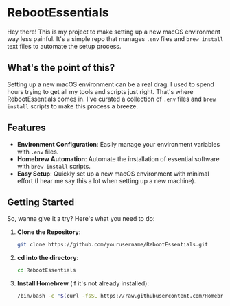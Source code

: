 # RebootEssentials

Hey there! This is my project to make setting up a new macOS environment way less painful. It's a simple repo that manages `.env` files and `brew install` text files to automate the setup process.

## What's the point of this?

Setting up a new macOS environment can be a real drag. I used to spend hours trying to get all my tools and scripts just right. That's where RebootEssentials comes in. I've curated a collection of `.env` files and `brew install` scripts to make this process a breeze.

## Features

- **Environment Configuration**: Easily manage your environment variables with `.env` files.
- **Homebrew Automation**: Automate the installation of essential software with `brew install` scripts.
- **Easy Setup**: Quickly set up a new macOS environment with minimal effort (I hear me say this a lot when setting up a new machine).

## Getting Started

So, wanna give it a try? Here's what you need to do:

1. **Clone the Repository**:
    ```sh
    git clone https://github.com/yourusername/RebootEssentials.git
    ```

2. **cd into the directory**:
    ```sh
    cd RebootEssentials
    ```

3. **Install Homebrew** (if it's not already installed):
    ```sh
    /bin/bash -c "$(curl -fsSL https://raw.githubusercontent.com/Homebrew/install/HEAD/install.sh)"
    ```


    